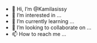 - 👋 Hi, I’m @Kamilasissy
- 👀 I’m interested in ...
- 🌱 I’m currently learning ...
- 💞️ I’m looking to collaborate on ...
- 📫 How to reach me ...

<!---
Kamilasissy/Kamilasissy is a ✨ special ✨ repository because its `README.md` (this file) appears on your GitHub profile.
You can click the Preview link to take a look at your changes.
--->

